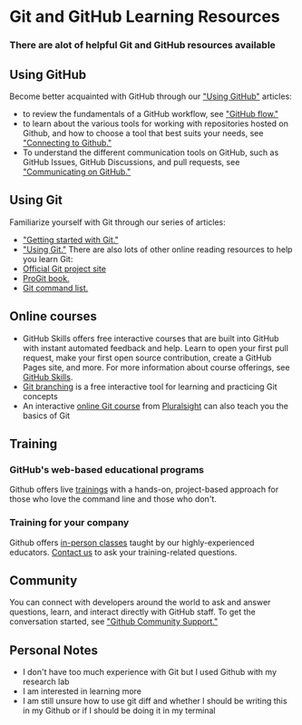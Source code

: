# Git and GitHub Learning Resources 
### There are alot of helpful Git and GitHub resources available 

## Using GitHub
Become better acquainted with GitHub through our ["Using GitHub"](https://docs.github.com/en/get-started/using-github) articles: 
- to review the fundamentals of a GitHub workflow, see ["GitHub flow."](https://docs.github.com/en/get-started/using-github/github-flow)
- to learn about the various tools for working with repositories hosted on Github, and how to choose a tool that best suits your needs, see ["Connecting to Github."](https://docs.github.com/en/get-started/using-github/connecting-to-github)
- To understand the different communication tools on GitHub, such as GitHub Issues, GitHub Discussions, and pull requests, see ["Communicating on GitHub."](https://docs.github.com/en/get-started/using-github/communicating-on-github)

## Using Git 
Familiarize yourself with Git through our series of articles: 
- ["Getting started with Git."](https://docs.github.com/en/get-started/getting-started-with-git)
- ["Using Git."](https://docs.github.com/en/get-started/using-git)
 There are also lots of other online reading resources to help you learn Git:
- [Official Git project site](https://git-scm.com/)
- [ProGit book.](http://git-scm.com/book)
- [Git command list.](https://git-scm.com/docs)

 ## Online courses 
 - GitHub Skills offers free interactive courses that are built into GitHub with instant automated feedback and help. Learn to open your first pull request, make your first open source contribution, create a GitHub Pages site, and more. For more information about course offerings, see [GitHub Skills](https://skills.github.com/).
 - [Git branching](http://learngitbranching.js.org/) is a free interactive tool for learning and practicing Git concepts
 - An interactive [online Git course](https://www.pluralsight.com/courses/code-school-git-real) from [Pluralsight](https://www.pluralsight.com/codeschool) can also teach you the basics of Git

## Training 
### GitHub's web-based educational programs 
Github offers live [trainings](https://services.github.com/#upcoming-events) with a hands-on, project-based approach for those who love the command line and those who don't. 
### Training for your company 
Github offers [in-person classes](https://services.github.com/#offerings) taught by our highly-experienced educators. [Contact us](https://services.github.com/#contact) to ask your training-related questions. 

## Community 
You can connect with developers around the world to ask and answer questions, learn, and interact directly with GitHub staff. To get the conversation started, see ["Github Community Support."](https://github.com/orgs/community/discussions/)

## Personal Notes 
- I don't have too much experience with Git but I used Github with my research lab
- I am interested in learning more
- I am still unsure how to use git diff and whether I should be writing this in my Github or if I should be doing it in my terminal

